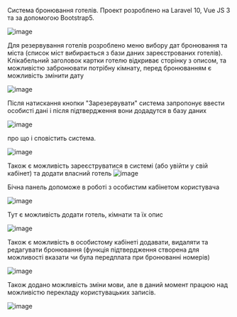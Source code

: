 Система бронювання готелів. Проект розроблено на Laravel 10, Vue JS 3 та за допомогою Bootstrap5.

![image](https://github.com/NataliaVer/vue-laravel-hotel-planer/assets/33368867/b1da629d-066c-4c7f-9191-001056a3b953)

Для резервування готелів розроблено меню вибору дат бронювання та міста (список міст вибирається з бази даних зареєстрованих готелів). Клікабельний заголовок картки готелю відкриває сторінку з описом, та можливістю забронювати потрібну кімнату, перед бронюванням є можливість змінити дату

![image](https://github.com/NataliaVer/vue-laravel-hotel-planer/assets/33368867/caaf6176-f672-4020-9c22-28becf0a54e0)

Після натискання кнопки "Зарезервувати" система запропонує ввести особисті дані і після підтвердження вони додадутся в базу даних

![image](https://github.com/NataliaVer/vue-laravel-hotel-planer/assets/33368867/7794c606-c811-4b89-aa37-4771b0126d0e)

про що і сповістить система.

![image](https://github.com/NataliaVer/vue-laravel-hotel-planer/assets/33368867/6d891f1a-cb52-4f87-a9f4-62df0b81a3c1)

Також є можливість зареєструватися в системі (або увійти у свій кабінет) та додати власний готель
![image](https://github.com/NataliaVer/vue-laravel-hotel-planer/assets/33368867/c49a8258-2f3a-4bfb-964a-7fcf70c4e7ad)

Бічна панель  допоможе в роботі з особистим кабінетом користувача 

![image](https://github.com/NataliaVer/vue-laravel-hotel-planer/assets/33368867/bcc7a9dc-d950-4ad3-9bc8-aa10c6ec9282)

Тут є можливість додати готель, кімнати та їх опис

![image](https://github.com/NataliaVer/vue-laravel-hotel-planer/assets/33368867/84148b3a-7dbe-481f-9110-7041bb058880)

Також є можливість в особистому кабінеті додавати, видаляти та редагувати бронювання (функція підтвердження створена для можливості вказати чи була передплата при бронюванні номерів)

![image](https://github.com/NataliaVer/vue-laravel-hotel-planer/assets/33368867/1bbee079-06d4-4f0a-aaf0-efafd636d7fa)

Також додано можливість зміни мови, але в даний момент працюю над можливістю перекладу користувацьких записів.

![image](https://github.com/NataliaVer/vue-laravel-hotel-planer/assets/33368867/23987aef-6328-4952-bac0-5a09ba4aa8c7)





